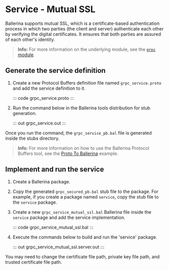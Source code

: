# Service - Mutual SSL

Ballerina supports mutual SSL, which is a certificate-based authentication process in which two parties (the client and server) authenticate each other by
verifying the digital certificates. It ensures that both parties are assured of each other's identity.

>**Info:** For more information on the underlying module, see the [`grpc` module](https://lib.ballerina.io/ballerina/grpc/latest/).

## Generate the service definition

1. Create a new Protocol Buffers definition file named `grpc_service.proto` and add the service definition to it.

    ::: code grpc_service.proto :::

2. Run the command below in the Ballerina tools distribution for stub generation.

    ::: out grpc_service.out :::

Once you run the command, the `grpc_service_pb.bal` file is generated inside the stubs directory.

>**Info:** For more information on how to use the Ballerina Protocol Buffers tool, see the [Proto To Ballerina](https://ballerina.io/learn/by-example/proto-to-ballerina.html) example.

## Implement and run the service

1. Create a Ballerina package.

2. Copy the generated `grpc_secured_pb.bal` stub file to the package. For example, if you create a package named `service`, copy the stub file to the `service` package.

3. Create a new `grpc_service_mutual_ssl.bal` Ballerina file inside the `service` package and add the service implementation.

   ::: code grpc_service_mutual_ssl.bal :::

4. Execute the commands below to build and run the 'service' package.

   ::: out grpc_service_mutual_ssl.server.out :::

You may need to change the certificate file path, private key file path, and trusted certificate file path.
